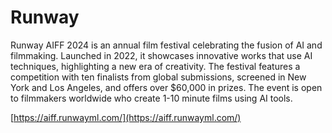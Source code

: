 # Runway

Runway AIFF 2024 is an annual film festival celebrating the fusion of AI and filmmaking. Launched in 2022, it showcases innovative works that use AI techniques, highlighting a new era of creativity. The festival features a competition with ten finalists from global submissions, screened in New York and Los Angeles, and offers over $60,000 in prizes. The event is open to filmmakers worldwide who create 1-10 minute films using AI tools.

[https://aiff.runwayml.com/](https://aiff.runwayml.com/)







